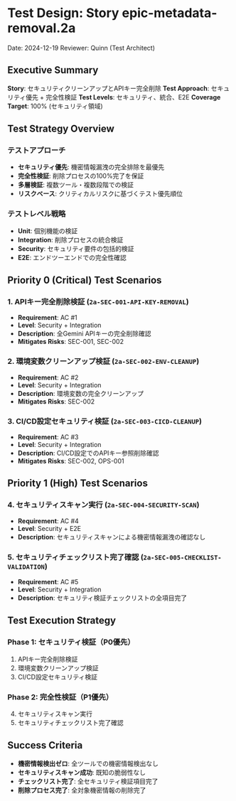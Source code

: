 # Test Design: Story epic-metadata-removal.2a

Date: 2024-12-19
Reviewer: Quinn (Test Architect)

## Executive Summary

**Story**: セキュリティクリーンアップとAPIキー完全削除
**Test Approach**: セキュリティ優先 + 完全性検証
**Test Levels**: セキュリティ、統合、E2E
**Coverage Target**: 100% (セキュリティ領域)

## Test Strategy Overview

### テストアプローチ
- **セキュリティ優先**: 機密情報漏洩の完全排除を最優先
- **完全性検証**: 削除プロセスの100%完了を保証
- **多層検証**: 複数ツール・複数段階での検証
- **リスクベース**: クリティカルリスクに基づくテスト優先順位

### テストレベル戦略
- **Unit**: 個別機能の検証
- **Integration**: 削除プロセスの統合検証
- **Security**: セキュリティ要件の包括的検証
- **E2E**: エンドツーエンドでの完全性確認

## Priority 0 (Critical) Test Scenarios

### 1. APIキー完全削除検証 (`2a-SEC-001-API-KEY-REMOVAL`)
- **Requirement**: AC #1
- **Level**: Security + Integration
- **Description**: 全Gemini APIキーの完全削除確認
- **Mitigates Risks**: SEC-001, SEC-002

### 2. 環境変数クリーンアップ検証 (`2a-SEC-002-ENV-CLEANUP`)
- **Requirement**: AC #2
- **Level**: Security + Integration
- **Description**: 環境変数の完全クリーンアップ
- **Mitigates Risks**: SEC-002

### 3. CI/CD設定セキュリティ検証 (`2a-SEC-003-CICD-CLEANUP`)
- **Requirement**: AC #3
- **Level**: Security + Integration
- **Description**: CI/CD設定でのAPIキー参照削除確認
- **Mitigates Risks**: SEC-002, OPS-001

## Priority 1 (High) Test Scenarios

### 4. セキュリティスキャン実行 (`2a-SEC-004-SECURITY-SCAN`)
- **Requirement**: AC #4
- **Level**: Security + E2E
- **Description**: セキュリティスキャンによる機密情報漏洩の確認なし

### 5. セキュリティチェックリスト完了確認 (`2a-SEC-005-CHECKLIST-VALIDATION`)
- **Requirement**: AC #5
- **Level**: Security + Integration
- **Description**: セキュリティ検証チェックリストの全項目完了

## Test Execution Strategy

### Phase 1: セキュリティ検証（P0優先）
1. APIキー完全削除検証
2. 環境変数クリーンアップ検証
3. CI/CD設定セキュリティ検証

### Phase 2: 完全性検証（P1優先）
4. セキュリティスキャン実行
5. セキュリティチェックリスト完了確認

## Success Criteria

- **機密情報検出ゼロ**: 全ツールでの機密情報検出なし
- **セキュリティスキャン成功**: 既知の脆弱性なし
- **チェックリスト完了**: 全セキュリティ検証項目完了
- **削除プロセス完了**: 全対象機密情報の削除完了
